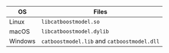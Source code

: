 |OS|Files|
|--|-----|
|Linux|`libcatboostmodel.so`|
|macOS|`libcatboostmodel.dylib`|
|Windows|`catboostmodel.lib` and `catboostmodel.dll`|